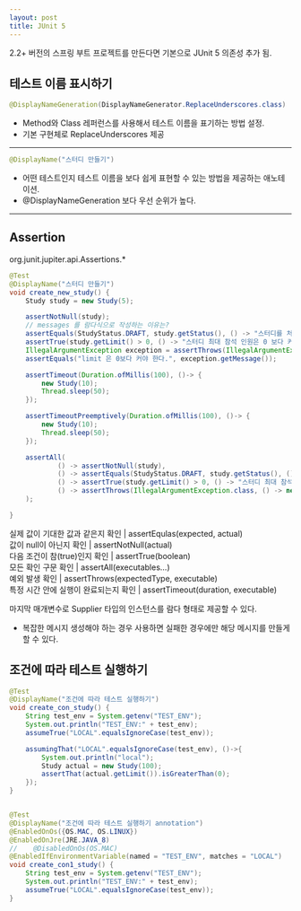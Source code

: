 ```yaml
---
layout: post
title: JUnit 5
---
```


2.2+ 버전의 스프링 부트 프로젝트를 만든다면 기본으로 JUnit 5 의존성 추가 됨.


## 테스트 이름 표시하기

~~~java
@DisplayNameGeneration(DisplayNameGenerator.ReplaceUnderscores.class)
~~~
- Method와 Class 레퍼런스를 사용해서 테스트 이름을 표기하는 방법 설정.
- 기본 구현체로 ReplaceUnderscores 제공


-----

~~~java
@DisplayName("스터디 만들기")
~~~
- 어떤 테스트인지 테스트 이름을 보다 쉽게 표현할 수 있는 방법을 제공하는 애노테이션.
- @DisplayNameGeneration 보다 우선 순위가 높다.

-----


## Assertion
org.junit.jupiter.api.Assertions.*

~~~java
@Test
@DisplayName("스터디 만들기")
void create_new_study() {
    Study study = new Study(5);

    assertNotNull(study);
    // messages 를 람다식으로 작성하는 이유는?
    assertEquals(StudyStatus.DRAFT, study.getStatus(), () -> "스터디를 처음 만들면" + StudyStatus.DRAFT + "여야 한다.");
    assertTrue(study.getLimit() > 0, () -> "스터디 최대 참석 인원은 0 보다 커야 한다.");
    IllegalArgumentException exception = assertThrows(IllegalArgumentException.class, () -> new Study(-10));
    assertEquals("limit 은 0보다 커야 한다.", exception.getMessage());

    assertTimeout(Duration.ofMillis(100), ()-> {
        new Study(10);
        Thread.sleep(50);
    });

    assertTimeoutPreemptively(Duration.ofMillis(100), ()-> {
        new Study(10);
        Thread.sleep(50);
    });

    assertAll(
            () -> assertNotNull(study),
            () -> assertEquals(StudyStatus.DRAFT, study.getStatus(), () -> "스터디를 처음 만들면" + StudyStatus.DRAFT + "여야 한다."),
            () -> assertTrue(study.getLimit() > 0, () -> "스터디 최대 참석 인원은 0 보다 커야 한다."),
            () -> assertThrows(IllegalArgumentException.class, () -> new Study(-10))
    );

}
~~~

실제 값이 기대한 값과 같은지 확인 | assertEqulas(expected, actual)   
값이 null이 아닌지 확인 | assertNotNull(actual)   
다음 조건이 참(true)인지 확인 | assertTrue(boolean)    
모든 확인 구문 확인 | assertAll(executables...)    
예외 발생 확인 | assertThrows(expectedType, executable)   
특정 시간 안에 실행이 완료되는지 확인 | assertTimeout(duration, executable)   


마지막 매개변수로 Supplier<String> 타입의 인스턴스를 람다 형태로 제공할 수 있다.
- 복잡한 메시지 생성해야 하는 경우 사용하면 실패한 경우에만 해당 메시지를 만들게 할 수 있다.

## 조건에 따라 테스트 실행하기

~~~java
@Test
@DisplayName("조건에 따라 테스트 실행하기")
void create_con_study() {
    String test_env = System.getenv("TEST_ENV");
    System.out.println("TEST_ENV:" + test_env);
    assumeTrue("LOCAL".equalsIgnoreCase(test_env));

    assumingThat("LOCAL".equalsIgnoreCase(test_env), ()->{
        System.out.println("local");
        Study actual = new Study(100);
        assertThat(actual.getLimit()).isGreaterThan(0);
    });
}


@Test
@DisplayName("조건에 따라 테스트 실행하기 annotation")
@EnabledOnOs({OS.MAC, OS.LINUX})
@EnabledOnJre(JRE.JAVA_8)
//    @DisabledOnOs(OS.MAC)
@EnabledIfEnvironmentVariable(named = "TEST_ENV", matches = "LOCAL")
void create_con1_study() {
    String test_env = System.getenv("TEST_ENV");
    System.out.println("TEST_ENV:" + test_env);
    assumeTrue("LOCAL".equalsIgnoreCase(test_env));
}
~~~